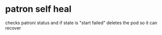 # patron self heal

checks patroni status and if state is "start failed" deletes the pod so it can recover
